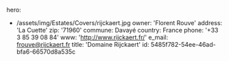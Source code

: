 hero:
  - /assets/img/Estates/Covers/rijckaert.jpg
owner: 'Florent Rouve'
address: 'La Cuette'
zip: '71960'
commune: Davayé
country: France
phone: '+33 3 85 39 08 84'
www: 'http://www.rijckaert.fr/'
e_mail: frouve@rijckaert.fr
title: 'Domaine Rijckaert'
id: 5485f782-54ee-46ad-bfa6-66570d8a535c
